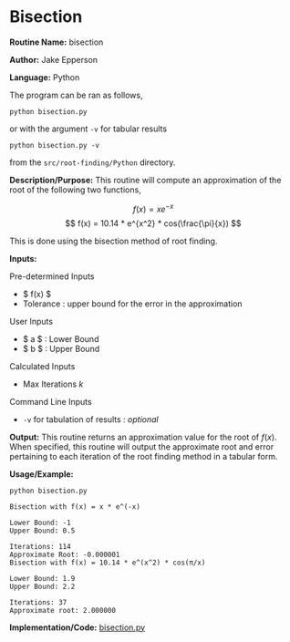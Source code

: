 # Bisection

**Routine Name:** bisection

**Author:** Jake Epperson

**Language:** Python

The program can be ran as follows,

    python bisection.py

or with the argument `-v` for tabular results

    python bisection.py -v

from the `src/root-finding/Python` directory.

**Description/Purpose:** This routine will compute an approximation of the root of the following two functions,

$$ f(x) = xe^{-x} $$
$$ f(x) = 10.14 * e^{x^2} * cos(\frac{\pi}{x}) $$

This is done using the bisection method of root finding.

**Inputs:**

Pre-determined Inputs
- $ f(x) $
- Tolerance : upper bound for the error in the approximation

User Inputs
- $ a $ : Lower Bound
- $ b $ : Upper Bound

Calculated Inputs
- Max Iterations $k$

Command Line Inputs

- `-v` for tabulation of results : *optional*

**Output:** This routine returns an approximation value for the root of $f(x)$. When specified, this routine will output the approximate root and error pertaining to each iteration of the root finding method in a tabular form.

**Usage/Example:**

    python bisection.py

```
Bisection with f(x) = x * e^(-x)

Lower Bound: -1
Upper Bound: 0.5

Iterations: 114
Approximate Root: -0.000001
Bisection with f(x) = 10.14 * e^(x^2) * cos(π/x)

Lower Bound: 1.9
Upper Bound: 2.2

Iterations: 37
Approximate root: 2.000000
```

**Implementation/Code:** [bisection.py](../../src/root-finding/Python/bisection.py)